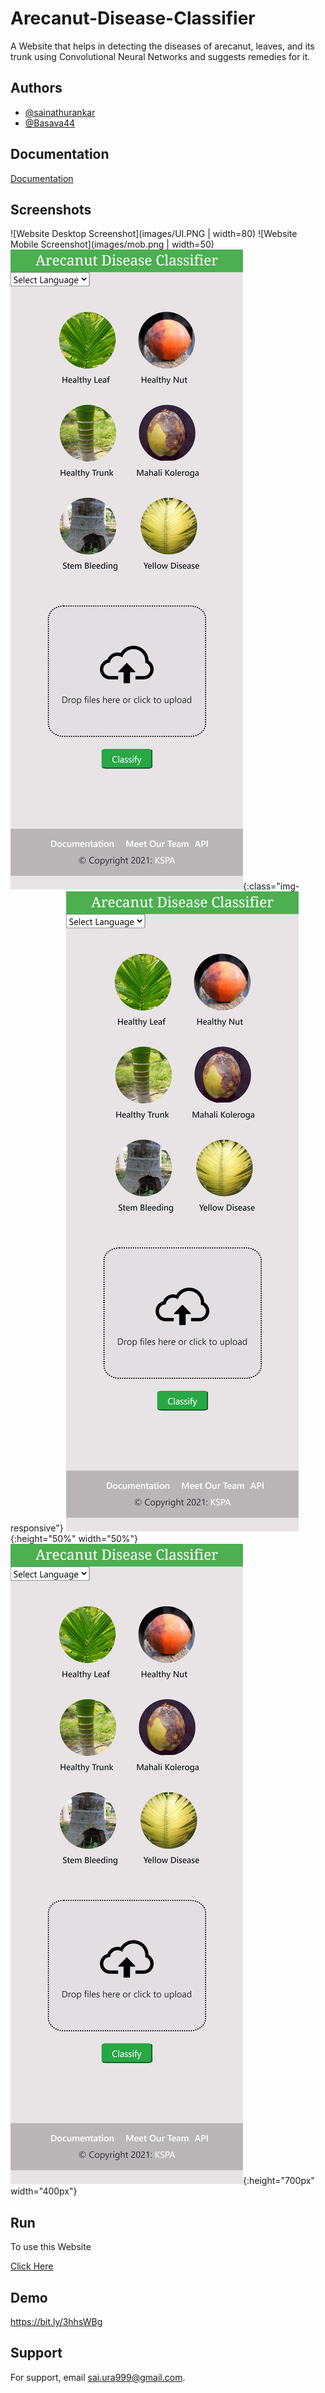 # Arecanut-Disease-Classifier

A Website that helps in detecting the
diseases of arecanut, leaves, and its trunk using Convolutional
Neural Networks and suggests remedies for it.
## Authors

- [@sainathurankar](https://github.com/sainathurankar)
- [@Basava44](https://github.com/Basava44)
## Documentation

[Documentation](https://bit.ly/2ULbNbu)

  
## Screenshots

![Website Desktop Screenshot](images/UI.PNG | width=80)
![Website Mobile Screenshot](images/mob.png | width=50)
![test image size](images/mob.png){:class="img-responsive"}
![test image size](images/mob.png){:height="50%" width="50%"}
![test image size](images/mob.png){:height="700px" width="400px"}
## Run

To use this Website

[Click Here](https://bit.ly/3Ai8VTE)


  
## Demo

https://bit.ly/3hhsWBg

  
## Support

For support, email sai.ura999@gmail.com.

  

